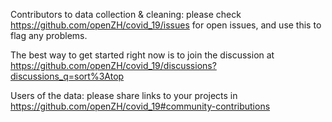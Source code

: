 Contributors to data collection & cleaning: please check https://github.com/openZH/covid_19/issues for open issues, and use this to flag any problems.

The best way to get started right now is to join the discussion at https://github.com/openZH/covid_19/discussions?discussions_q=sort%3Atop

Users of the data: please share links to your projects in https://github.com/openZH/covid_19#community-contributions
